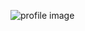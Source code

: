 ![profile image](https://avatars3.githubusercontent.com/u/23252902?s=400&u=09296b553cee6bbf3cc30ac83d8bfb897b1ac7c9&v=4)
